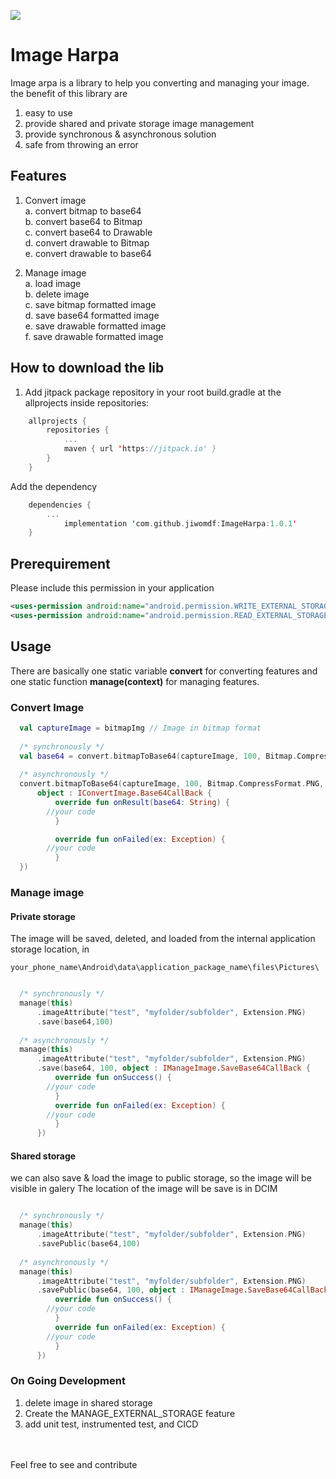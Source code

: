 [![](https://jitpack.io/v/jiwomdf/EasyImageLibrary.svg)](https://jitpack.io/#jiwomdf/EasyImageLibrary)


# Image Harpa
Image arpa is a library to help you converting and managing your image. <br>
the benefit of this library are
1. easy to use <br>
2. provide shared and private storage image management <br>
3. provide synchronous & asynchronous solution <br>
4. safe from throwing an error <br>

## Features
1. Convert image <br>
  a. convert bitmap to base64 <br>
  b. convert base64 to Bitmap <br>
  c. convert base64 to Drawable <br>
  d. convert drawable to Bitmap <br>
  e. convert drawable to base64 <br>
  
2. Manage image <br>
  a. load image <br>
  b. delete image <br>
  c. save bitmap formatted image <br>
  d. save base64 formatted image <br>
  e. save drawable formatted image <br>
  f. save drawable formatted image <br>

## How to download the lib
1. Add jitpack package repository in your root build.gradle at the allprojects inside repositories:
```kotlin
	allprojects {
		repositories {
			...
			maven { url 'https://jitpack.io' }
		}
	}

```
Add the dependency
```kotlin
	dependencies {
		...
	        implementation 'com.github.jiwomdf:ImageHarpa:1.0.1'
	}
```
## Prerequirement
Please include this permission in your application <br>
```xml
<uses-permission android:name="android.permission.WRITE_EXTERNAL_STORAGE" />
<uses-permission android:name="android.permission.READ_EXTERNAL_STORAGE" /> 
```

## Usage

There are basically one static variable **convert** for converting features and one static function **manage(context)** for managing features. <br>

### Convert Image 
```kotlin
  val captureImage = bitmapImg // Image in bitmap format
  
  /* synchronously */
  val base64 = convert.bitmapToBase64(captureImage, 100, Bitmap.CompressFormat.PNG) 
  
  /* asynchronously */
  convert.bitmapToBase64(captureImage, 100, Bitmap.CompressFormat.PNG, 
      object : IConvertImage.Base64CallBack {
          override fun onResult(base64: String) {
		//your code
          }

          override fun onFailed(ex: Exception) {
		//your code
          }
  })
```

### Manage image 
#### Private storage
The image will be saved, deleted, and loaded from the internal application storage location, in
```
your_phone_name\Android\data\application_package_name\files\Pictures\
```
```kotlin

  /* synchronously */
  manage(this)
      .imageAttribute("test", "myfolder/subfolder", Extension.PNG)
      .save(base64,100)
      
  /* asynchronously */
  manage(this)
      .imageAttribute("test", "myfolder/subfolder", Extension.PNG)
      .save(base64, 100, object : IManageImage.SaveBase64CallBack {
          override fun onSuccess() {
		//your code
          }
          override fun onFailed(ex: Exception) {
		//your code
          }
      })
```
#### Shared storage
we can also save & load the image to public storage, so the image will be visible in galery </b>
The location of the image will be save is in DCIM
```kotlin

  /* synchronously */
  manage(this)
      .imageAttribute("test", "myfolder/subfolder", Extension.PNG)
      .savePublic(base64,100)
      
  /* asynchronously */
  manage(this)
      .imageAttribute("test", "myfolder/subfolder", Extension.PNG)
      .savePublic(base64, 100, object : IManageImage.SaveBase64CallBack {
          override fun onSuccess() {
		//your code
          }
          override fun onFailed(ex: Exception) {
		//your code
          }
      })
```

### On Going Development
1. delete image in shared storage <br>
2. Create the MANAGE_EXTERNAL_STORAGE feature
3. add unit test, instrumented test, and CICD

<br><br>
Feel free to see and contribute
